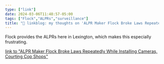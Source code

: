 ```yaml
---
type: ["link"]
date: 2024-03-06T11:48:57-05:00
tags: ["Flock","ALPRs","surveillance"]
title: "🔗 linkblog: my thoughts on 'ALPR Maker Flock Broke Laws Repeatedly While Installing Cameras, Courting Cop Shops'"
---
```

Flock provides the ALPRs here in Lexington, which makes this especially frustrating.

[link to "ALPR Maker Flock Broke Laws Repeatedly While Installing Cameras, Courting Cop Shops"](https://www.techdirt.com/2024/03/05/alpr-maker-flock-broke-laws-repeatedly-while-installing-cameras-courting-cop-shops/)
